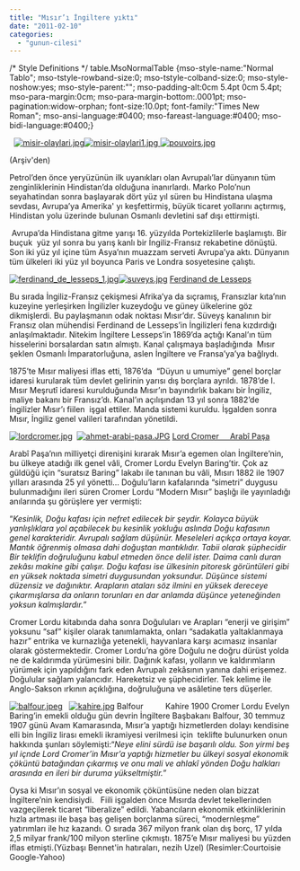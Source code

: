 ```yaml
---
title: "Mısır’ı İngiltere yıktı"
date: "2011-02-10"
categories: 
  - "gunun-cilesi"
---
```


/\* Style Definitions \*/ table.MsoNormalTable {mso-style-name:"Normal Tablo"; mso-tstyle-rowband-size:0; mso-tstyle-colband-size:0; mso-style-noshow:yes; mso-style-parent:""; mso-padding-alt:0cm 5.4pt 0cm 5.4pt; mso-para-margin:0cm; mso-para-margin-bottom:.0001pt; mso-pagination:widow-orphan; font-size:10.0pt; font-family:"Times New Roman"; mso-ansi-language:#0400; mso-fareast-language:#0400; mso-bidi-language:#0400;}

  [![misir-olaylari.jpg](/uploads/2011/02/misir-olaylari-1.jpg)](/uploads/2011/02/misir-olaylari-1.jpg "misir-olaylari.jpg")[![misir-olaylari1.jpg](/uploads/2011/02/misir-olaylari1.jpg) ](/uploads/2011/02/misir-olaylari1.jpg "misir-olaylari1.jpg")[![pouvoirs.jpg](/uploads/2011/02/pouvoirs.jpg)](/uploads/2011/02/pouvoirs.jpg "pouvoirs.jpg")

(Arşiv'den)

Petrol’den önce yeryüzünün ilk uyanıkları olan Avrupalı’lar dünyanın tüm zenginliklerinin Hindistan’da olduğuna inanırlardı. Marko Polo’nun seyahatindan sonra başlayarak dört yüz yıl süren bu Hindistana ulaşma sevdası, Avrupa’ya Amerika' yı keşfettirmiş, büyük ticaret yollarını açtırmış, Hindistan yolu üzerinde bulunan Osmanlı devletini saf dışı ettirmişti.

 Avrupa’da Hindistana gitme yarışı 16. yüzyılda Portekizlilerle başlamıştı. Bir buçuk  yüz yıl sonra bu yarış kanlı bir İngiliz-Fransız rekabetine dönüştü. Son iki yüz yıl içine tüm Asya’nın muazzam serveti Avrupa’ya aktı. Dünyanın tüm ülkeleri iki yüz yıl boyunca Paris ve Londra sosyetesine çalıştı.

 [![ferdinand_de_lesseps_1.jpg](/uploads/2011/02/ferdinand_de_lesseps_1.jpg)](/uploads/2011/02/ferdinand_de_lesseps_1.jpg "ferdinand_de_lesseps_1.jpg")[![suveys.jpg](/uploads/2011/02/suveys.jpg)](/uploads/2011/02/suveys.jpg "suveys.jpg") [Ferdinand de Lesseps](/uploads/2011/02/ferdinand_de_lesseps_1.jpg "ferdinand_de_lesseps_1.jpg")

Bu sırada İngiliz-Fransız çekişmesi Afrika’ya da sıçramış, Fransızlar kıta’nın kuzeyine yerleşirken İngilizler kuzeydoğu ve güney ülkelerine göz dikmişlerdi. Bu paylaşmanın odak noktası Mısır’dır. Süveyş kanalının bir Fransız olan mühendisi Ferdinand de Lesseps’in İngilizleri fena kızdırdığı anlaşılmaktadır. Nitekim İngiltere Lesseps’in 1869’da açtığı Kanal’ın tüm hisselerini borsalardan satın almıştı. Kanal çalışmaya başladığında  Mısır şeklen Osmanlı İmparatorluğuna, aslen İngiltere ve Fransa’ya’ya bağlıydı.

1875’te Mısır maliyesi iflas etti, 1876’da  “Düyun u umumiye” genel borçlar idaresi kurularak tüm devlet gelirinin yarısı dış borçlara ayrıldı. 1878’de I. Mısır Meşrutî idaresi kurulduğunda Mısır’ın bayındırlık bakanı bir İngiliz, maliye bakanı bir Fransız’dı. Kanal’ın açılışından 13 yıl sonra 1882’de İngilizler Mısır’ı fiilen  işgal ettiler. Manda sistemi kuruldu. İşgalden sonra Mısır, İngiliz genel valileri tarafından yönetildi.  

[![lordcromer.jpg](/uploads/2011/02/lordcromer.jpg)](/uploads/2011/02/lordcromer.jpg "lordcromer.jpg")  [](/uploads/2011/02/ahmet-arabi-pasa.jpg "ahmet-arabi-pasa.JPG")[![ahmet-arabi-pasa.JPG](/uploads/2011/02/ahmet-arabi-pasa.thumbnail.JPG)](/uploads/2011/02/ahmet-arabi-pasa.jpg "ahmet-arabi-pasa.JPG") [Lord Cromer     Arabî Paşa](/uploads/2011/02/lordcromer.jpg "lordcromer.jpg")

Arabî Paşa’nın milliyetçi direnişini kırarak Mısır’a egemen olan İngiltere’nin, bu ülkeye atadığı ilk genel vâli, Cromer Lordu Evelyn Baring’tir. Çok az güldüğü için “suratsız Baring” lakabı ile tanınan bu vâli, Mısırı 1882 ile 1907 yılları arasında 25 yıl yönetti… Doğulu’ların kafalarında “simetri” duygusu bulunmadığını ileri süren Cromer Lordu “Modern Mısır” başlığı ile yayınladığı anılarında şu görüşlere yer vermişti:

“_Kesinlik, Doğu kafası için nefret edilecek bir şeydir. Kolayca büyük yanlışlıklara yol açabilecek bu kesinlik yokluğu aslında Doğu kafasının genel karakteridir. Avrupalı sağlam düşünür. Meseleleri açıkça ortaya koyar. Mantık öğrenmiş olmasa dahi doğuştan mantıklıdır. Tabii olarak şüphecidir Bir teklifin doğruluğunu kabul etmeden önce delil ister. Daima canlı duran zekâsı makine gibi çalışır. Doğu kafası ise ülkesinin pitoresk görüntüleri gibi en yüksek noktada simetri duygusundan yoksundur. Düşünce sistemi düzensiz ve dağınıktır. Arapların ataları söz ilmini en yüksek dereceye çıkarmışlarsa da onların torunları en dar anlamda düşünce yeteneğinden yoksun kalmışlardır.”_

Cromer Lordu kitabında daha sonra Doğuluları ve Arapları “enerji ve girişim” yoksunu “saf” kişiler olarak tanımlamakta, onları “sadakatla yaltaklanmaya hazır” entrika ve kurnazlığa yetenekli, hayvanlara karşı acımasız insanlar olarak göstermektedir. Cromer Lordu’na göre Doğulu ne doğru dürüst yolda ne de kaldırımda yürümesini bilir. Dağınık kafası, yolların ve kaldırımların yürümek için yapıldığını fark eden Avrupalı zekâsının yanına dahi erişemez. Doğulular sağlam yalancıdır. Hareketsiz ve şüphecidirler. Tek kelime ile Anglo-Sakson ırkının açıklığına, doğruluğuna ve asâletine ters düşerler.

[![balfour.jpeg](/uploads/2011/02/balfour.thumbnail.jpeg)](/uploads/2011/02/balfour.jpeg "balfour.jpeg")   [![kahire.jpg](/uploads/2011/02/kahire.jpg)](/uploads/2011/02/kahire.jpg "kahire.jpg")[](/uploads/2011/02/kahire.jpg "kahire.jpg") Balfour          Kahire 1900 Cromer Lordu Evelyn Baring’in emekli olduğu gün devrin İngiltere Başbakanı Balfour, 30 temmuz 1907 günü Avam Kamarasında, Mısır’a yaptığı hizmetlerden dolayı kendisine elli bin İngiliz lirası emekli ikramiyesi verilmesi için  teklifte bulunurken onun hakkında şunları söylemişti:“_Neye elini sürdü ise başarılı oldu. Son yirmi beş yıl içnde Lord Cromer’in Mısır’a yaptığı hizmetler bu ülkeyi sosyal ekonomik çöküntü batağından çıkarmış ve onu mali ve ahlakî yönden Doğu halkları arasında en ileri bir duruma yükseltmiştir.”_

Oysa ki Mısır’ın sosyal ve ekonomik çöküntüsüne neden olan bizzat İngiltere’nin kendisiydi.   Fiili işgalden önce Mısırda devlet tekellerinden vazgeçilerek ticaret “liberalize” edildi. Yabancıların ekonomik etkinliklerinin hızla artması ile başa baş gelişen borçlanma süreci, “modernleşme” yatırımları ile hız kazandı. O sırada 367 milyon frank olan dış borç, 17 yılda 2,5 milyar frank/100 milyon sterline çıkmıştı. 1875’e Mısır maliyesi bu yüzden iflas etmişti.(Yüzbaşı Bennet'in hatıraları, nezih Uzel) (Resimler:Courtoisie Google-Yahoo)
